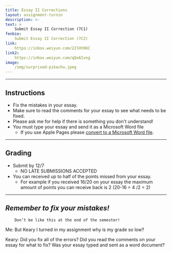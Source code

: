 ```yaml
---
title: Essay II Corrections
layout: assignment-turnin
description: >-
text: >
    Submit Essay II Correction (7C1)
fenbie:
    Submit Essay II Correction (7C2)
link: 
    https://inbox.weiyun.com/22lHtKKC
link2:
    https://inbox.weiyun.com/qQx6Ivng
image: 
    /img/surprised-pikachu.jpeg
---
```

---
## Instructions
* Fix the mistakes in your essay.
* Make sure to read the comments for your essay to see what needs to be fixed.
* Please ask me for help if there is something you don't understand!
* You must type your essay and send it as a Microsoft Word file
    * If you use Apple Pages please [convert to a Microsoft Word file](https://support.apple.com/ko-kr/HT202227).

---
## Grading
* Submit by 12/7
	* NO LATE SUBMISSIONS ACCEPTED
* You can received up to half of the points missed from your essay.
	* For example if you received 16/20 on your essay the maximum amount of points you can receive back is 2 (20-16 = 4 /2 = 2)

---
## ***Remember to fix your mistakes!***

        Don’t be like this at the end of the semester!

Me: But Keary I turned in my assignment why is my grade so low?

Keary: Did you fix all of the errors? Did you read the comments on your essay for what to fix? Was your essay typed and sent as a word document?